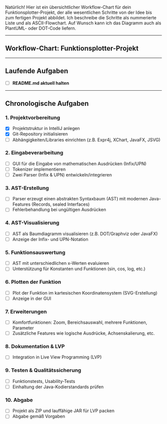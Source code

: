 Natürlich! Hier ist ein übersichtlicher Workflow-Chart für dein Funktionsplotter-Projekt, der alle wesentlichen Schritte von der Idee bis zum fertigen Projekt abbildet. Ich beschreibe die Schritte als nummerierte Liste und als ASCII-Flowchart. Auf Wunsch kann ich das Diagramm auch als PlantUML- oder DOT-Code liefern.

---

## **Workflow-Chart: Funktionsplotter-Projekt**

---

## Laufende Aufgaben

- [ ] **README.md aktuell halten**

---

## Chronologische Aufgaben

### **1. Projektvorbereitung**
- [X] Projektstruktur in IntelliJ anlegen
- [X] Git-Repository initialisieren
- [ ] Abhängigkeiten/Libraries einrichten (z.B. Expr4j, XChart, JavaFX, JSVG)

### **2. Eingabeverarbeitung**
- [ ] GUI für die Eingabe von mathematischen Ausdrücken (Infix/UPN)
- [ ] Tokenizer implementieren
- [ ] Zwei Parser (Infix & UPN) entwickeln/integrieren

### **3. AST-Erstellung**
- [ ] Parser erzeugt einen abstrakten Syntaxbaum (AST) mit modernen Java-Features (Records, sealed Interfaces)
- [ ] Fehlerbehandlung bei ungültigen Ausdrücken

### **4. AST-Visualisierung**
- [ ] AST als Baumdiagramm visualisieren (z.B. DOT/Graphviz oder JavaFX)
- [ ] Anzeige der Infix- und UPN-Notation

### **5. Funktionsauswertung**
- [ ] AST mit unterschiedlichen x-Werten evaluieren
- [ ] Unterstützung für Konstanten und Funktionen (sin, cos, log, etc.)

### **6. Plotten der Funktion**
- [ ] Plot der Funktion im kartesischen Koordinatensystem (SVG-Erstellung)
- [ ] Anzeige in der GUI

### **7. Erweiterungen**
- [ ] Komfortfunktionen: Zoom, Bereichsauswahl, mehrere Funktionen, Parameter
- [ ] Zusätzliche Features wie logische Ausdrücke, Achsenskalierung, etc.

### **8. Dokumentation & LVP**
- [ ] Integration in Live View Programming (LVP)

### **9. Testen & Qualitätssicherung**
- [ ] Funktionstests, Usability-Tests
- [ ] Einhaltung der Java-Kodierstandards prüfen

### **10. Abgabe**
- [ ] Projekt als ZIP und lauffähige JAR für LVP packen
- [ ] Abgabe gemäß Vorgaben
